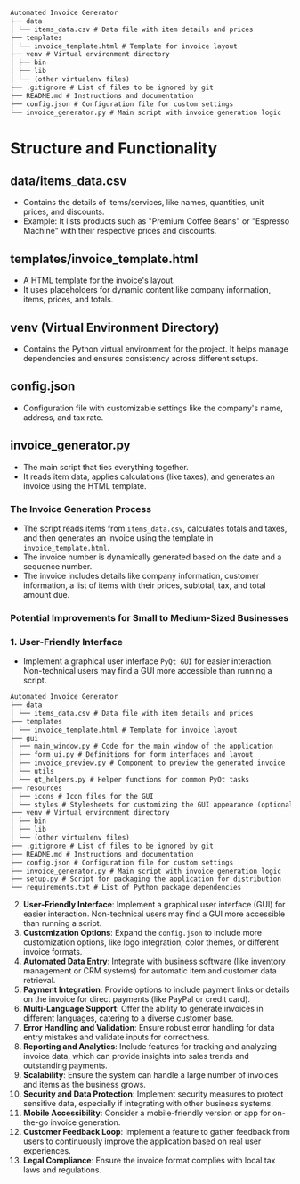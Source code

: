 ```markdown
Automated Invoice Generator
├── data
│ └── items_data.csv # Data file with item details and prices
├── templates
│ └── invoice_template.html # Template for invoice layout
├── venv # Virtual environment directory
│ ├── bin
│ ├── lib
│ └── (other virtualenv files)
├── .gitignore # List of files to be ignored by git
├── README.md # Instructions and documentation
├── config.json # Configuration file for custom settings
└── invoice_generator.py # Main script with invoice generation logic
```

# Structure and Functionality

## data/items_data.csv

- Contains the details of items/services, like names, quantities, unit prices, and discounts.
- Example: It lists products such as "Premium Coffee Beans" or "Espresso Machine" with their respective prices and discounts.

## templates/invoice_template.html

- A HTML template for the invoice's layout.
- It uses placeholders for dynamic content like company information, items, prices, and totals.

## venv (Virtual Environment Directory)

- Contains the Python virtual environment for the project. It helps manage dependencies and ensures consistency across different setups.

## config.json

- Configuration file with customizable settings like the company's name, address, and tax rate.

## invoice_generator.py

- The main script that ties everything together.
- It reads item data, applies calculations (like taxes), and generates an invoice using the HTML template.

### The Invoice Generation Process

- The script reads items from `items_data.csv`, calculates totals and taxes, and then generates an invoice using the template in `invoice_template.html`.
- The invoice number is dynamically generated based on the date and a sequence number.
- The invoice includes details like company information, customer information, a list of items with their prices, subtotal, tax, and total amount due.

### Potential Improvements for Small to Medium-Sized Businesses

### 1. User-Friendly Interface

- Implement a graphical user interface `PyQt GUI` for easier interaction. Non-technical users may find a GUI more accessible than running a script.

```markdown
Automated Invoice Generator
├── data
│ └── items_data.csv # Data file with item details and prices
├── templates
│ └── invoice_template.html # Template for invoice layout
├── gui
│ ├── main_window.py # Code for the main window of the application
│ ├── form_ui.py # Definitions for form interfaces and layout
│ ├── invoice_preview.py # Component to preview the generated invoice
│ └── utils
│ └── qt_helpers.py # Helper functions for common PyQt tasks
├── resources
│ ├── icons # Icon files for the GUI
│ └── styles # Stylesheets for customizing the GUI appearance (optional)
├── venv # Virtual environment directory
│ ├── bin
│ ├── lib
│ └── (other virtualenv files)
├── .gitignore # List of files to be ignored by git
├── README.md # Instructions and documentation
├── config.json # Configuration file for custom settings
├── invoice_generator.py # Main script with invoice generation logic
├── setup.py # Script for packaging the application for distribution
└── requirements.txt # List of Python package dependencies
```

2. **User-Friendly Interface**: Implement a graphical user interface (GUI) for easier interaction. Non-technical users may find a GUI more accessible than running a script.
3. **Customization Options**: Expand the `config.json` to include more customization options, like logo integration, color themes, or different invoice formats.
4. **Automated Data Entry**: Integrate with business software (like inventory management or CRM systems) for automatic item and customer data retrieval.
5. **Payment Integration**: Provide options to include payment links or details on the invoice for direct payments (like PayPal or credit card).
6. **Multi-Language Support**: Offer the ability to generate invoices in different languages, catering to a diverse customer base.
7. **Error Handling and Validation**: Ensure robust error handling for data entry mistakes and validate inputs for correctness.
8. **Reporting and Analytics**: Include features for tracking and analyzing invoice data, which can provide insights into sales trends and outstanding payments.
9. **Scalability**: Ensure the system can handle a large number of invoices and items as the business grows.
10. **Security and Data Protection**: Implement security measures to protect sensitive data, especially if integrating with other business systems.
11. **Mobile Accessibility**: Consider a mobile-friendly version or app for on-the-go invoice generation.
12. **Customer Feedback Loop**: Implement a feature to gather feedback from users to continuously improve the application based on real user experiences.
13. **Legal Compliance**: Ensure the invoice format complies with local tax laws and regulations.
